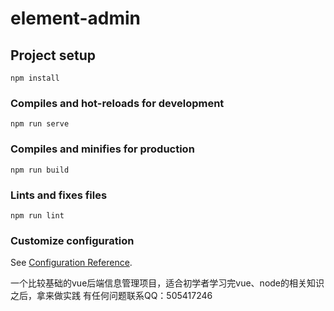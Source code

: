 # element-admin

## Project setup
```
npm install
```

### Compiles and hot-reloads for development
```
npm run serve
```

### Compiles and minifies for production
```
npm run build
```

### Lints and fixes files
```
npm run lint
```

### Customize configuration
See [Configuration Reference](https://cli.vuejs.org/config/).

一个比较基础的vue后端信息管理项目，适合初学者学习完vue、node的相关知识之后，拿来做实践
有任何问题联系QQ：505417246
